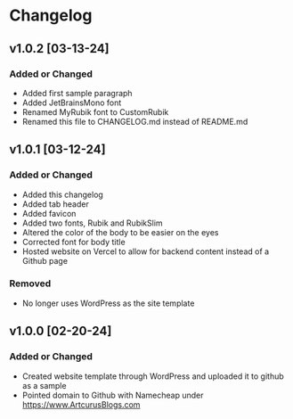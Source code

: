 # Changelog

## v1.0.2 [03-13-24]

### Added or Changed
- Added first sample paragraph
- Added JetBrainsMono font
- Renamed MyRubik font to CustomRubik
- Renamed this file to CHANGELOG.md instead of README.md

## v1.0.1 [03-12-24]

### Added or Changed
- Added this changelog
- Added tab header
- Added favicon
- Added two fonts, Rubik and RubikSlim
- Altered the color of the body to be easier on the eyes
- Corrected font for body title
- Hosted website on Vercel to allow for backend content instead of a Github page

### Removed
- No longer uses WordPress as the site template

## v1.0.0 [02-20-24]

### Added or Changed
- Created website template through WordPress and uploaded it to github as a sample
- Pointed domain to Github with Namecheap under https://www.ArtcurusBlogs.com
